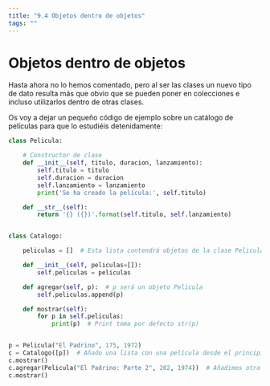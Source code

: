 ```yaml
---
title: "9.4 Objetos dentro de objetos"
tags: ""
---
```


# Objetos dentro de objetos

Hasta ahora no lo hemos comentado, pero al ser las clases un nuevo tipo de dato resulta más que obvio que se pueden poner en colecciones e incluso utilizarlos dentro de otras clases.

Os voy a dejar un pequeño código de ejemplo sobre un catálogo de películas para que lo estudiéis detenidamente:

```python
class Pelicula:

    # Constructor de clase
    def __init__(self, titulo, duracion, lanzamiento):
        self.titulo = titulo
        self.duracion = duracion
        self.lanzamiento = lanzamiento
        print('Se ha creado la película:', self.titulo)

    def __str__(self):
        return '{} ({})'.format(self.titulo, self.lanzamiento)


class Catalogo:

    peliculas = []  # Esta lista contendrá objetos de la clase Pelicula

    def __init__(self, peliculas=[]):
        self.peliculas = peliculas

    def agregar(self, p):  # p será un objeto Pelicula
        self.peliculas.append(p)

    def mostrar(self):
        for p in self.peliculas:
            print(p)  # Print toma por defecto str(p)


p = Pelicula("El Padrino", 175, 1972)
c = Catalogo([p])  # Añado una lista con una película desde el principio
c.mostrar()
c.agregar(Pelicula("El Padrino: Parte 2", 202, 1974))  # Añadimos otra
c.mostrar()
```
